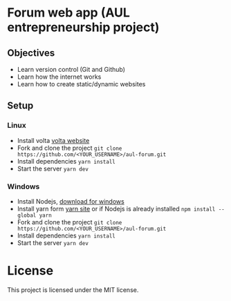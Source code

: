 # Forum web app (AUL entrepreneurship project)

## Objectives
- Learn version control (Git and Github)
- Learn how the internet works
- Learn how to create static/dynamic websites

## Setup

### Linux
- Install volta [volta website](https://volta.sh/)
- Fork and clone the project `git clone https://github.com/<YOUR_USERNAME>/aul-forum.git`
- Install dependencies `yarn install`
- Start the server `yarn dev`

### Windows
- Install Nodejs, [download for windows](https://nodejs.org/en/download/)
- Install yarn form [yarn site](https://classic.yarnpkg.com/en/docs/install/#debian-stable) or if Nodejs is already installed `npm install --global yarn`
- Fork and clone the project `git clone https://github.com/<YOUR_USERNAME>/aul-forum.git`
- Install dependencies `yarn install`
- Start the server `yarn dev`
# License
This project is licensed under the MIT license.
